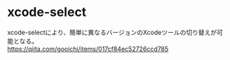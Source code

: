 # xcode-select
xcode-selectにより、簡単に異なるバージョンのXcodeツールの切り替えが可能となる。  
https://qiita.com/gooichi/items/017cf84ec52726ccd785